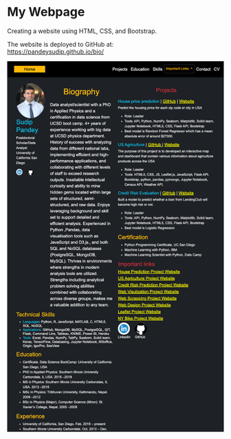# My Webpage
Creating a website using HTML, CSS, and Bootstrap.


The website is deployed to GitHub at:  
https://pandeysudip.github.io/bio/


![Images/landingResize.png](images/head1.png)

